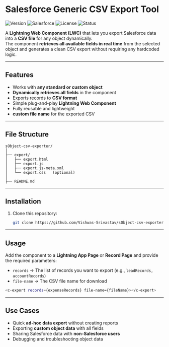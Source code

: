# Salesforce Generic CSV Export Tool

![Version](https://img.shields.io/badge/version-1.0.0-blue.svg)
![Salesforce](https://img.shields.io/badge/Salesforce-LWC-orange.svg)
![License](https://img.shields.io/badge/license-MIT-green.svg)
![Status](https://img.shields.io/badge/status-stable-success.svg)

A **Lightning Web Component (LWC)** that lets you export Salesforce data into a **CSV file** for any object dynamically.  
The component **retrieves all available fields in real time** from the selected object and generates a clean CSV export without requiring any hardcoded logic.

---

## Features
- Works with **any standard or custom object**
- **Dynamically retrieves all fields** in the component
- Exports records to **CSV format**
- Simple plug-and-play **Lightning Web Component**
- Fully reusable and lightweight
- **custom file name** for the exported CSV

---
## File Structure
```plaintext
sObject-csv-exporter/
│
├── export/
│   ├── export.html
│   ├── export.js
│   ├── export.js-meta.xml
│   └── export.css   (optional)
│
├── README.md
```
---

## Installation
1. Clone this repository:
   ```bash
   git clone https://github.com/Vishwas-Srivastav/sObject-csv-exporter

---

## Usage

Add the component to a **Lightning App Page** or **Record Page** and provide the required parameters:

- `records` → The list of records you want to export (e.g., `leadRecords, accountRecords`)
- `file-name` → The CSV file name for download

```bash
<c-export records={expenseRecords} file-name={fileName}></c-export>
```
---

## Use Cases

- Quick **ad-hoc data export** without creating reports
- Exporting **custom object data** with all fields
- Sharing Salesforce data with **non-Salesforce users**
- Debugging and troubleshooting object data
